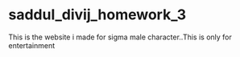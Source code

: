 # saddul_divij_homework_3
 This is the website i made for sigma male character..This is only for 
 entertainment